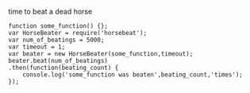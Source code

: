 time to beat a dead horse


    function some_function() {};
    var HorseBeater = require('horsebeat');
    var num_of_beatings = 5000;
    var timeout = 1;
    var beater = new HorseBeater(some_function,timeout);
    beater.beat(num_of_beatings)
    .then(function(beating_count) {
        console.log('some_function was beaten',beating_count,'times');
    });

